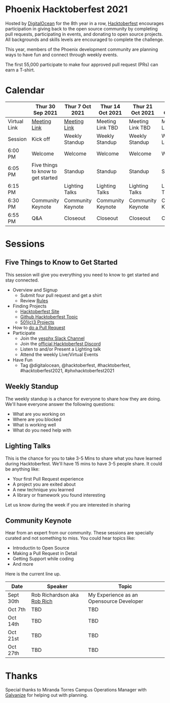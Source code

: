 # Phoenix Hacktoberfest 2021

Hosted by [DigitalOcean](https://www.digitalocean.com/) for the 8th year in a row, [Hacktoberfest](https://hacktoberfest.digitalocean.com/) encourages participation in giving back to the open source community by completing pull requests, participating in events, and donating to open source projects. All backgrounds and skills levels are encouraged to complete the challenge. 

This year, members of the Phoenix development community are planning ways to have fun and connect through weekly events.

The first 55,000 participate to make four approved pull request (PRs) can earn a T-shirt.

# Calendar

|   | Thur 30 Sep 2021 | Thur 7 Oct 2021     | Thur 14 Oct 2021 | Thur 21 Oct 2021 | Thur 28 Oct 2021    |
|--------|--------------|----------------|----------------|----------------|----------------|
| Virtual Link | [Meeting Link](https://www.meetup.com/Phoenix-Azure-User-Group/events/280998779) | [Meeting Link](https://www.meetup.com/Phoenix-Azure-User-Group/events/281085755) | Meeting Link TBD | Meeting Link TBD | Meeting Link TBD |
|  Session      | Kick off     | Weekly Standup | Weekly Standup | Weekly Standup | Weekly Location |
| 6:00 PM | Welcome      | Welcome        | Welcome        | Welcome        | Welcome        |
| 6:05 PM | Five things to know to get started | Standup | Standup | Standup | Standup |
| 6:15 PM |              | Lighting Talks | Lighting Talks | Lighting Talks | Lighting Talks | 
| 6:30 PM |  Community Keynote | Community Keynote | Community Keynote | Community Keynote | Community Keynote |
| 6:55 PM | Q&A | Closeout | Closeout | Closeout | Closeout |


# Sessions

## Five Things to Know to Get Started

This session will give you everything you need to know to get started and stay connected.

- Overview and Signup
    - Submit four pull request and get a shirt
    - Review [Rules](https://hacktoberfest.digitalocean.com/resources/participation)
- Finding Projects
    - [Hacktoberfest Site](https://hacktoberfest.digitalocean.com/resources/beginners)
	- [Github Hacktoberfest Topic]([https://github.com/topics/hacktoberfest)
    - [501(c)3 Projects]([https://github.com/briglx/501c3_projects)
- How to [do a Pull Request](http://do.co/hf_firstpr)
- Participate
    - Join the [yesphx Slack Channel](https://yesphx.slack.com/)
    - Join the [official Hacktoberfest Discord](https://discord.gg/hacktoberfest)
    - Listen to and/or Present a Lighting talk
    - Attend the weekly Live/Virtual Events
- Have Fun
    - Tag @digitalocean, @hacktoberfest, #hacktoberfest, #hacktoberfest2021,  #phxhacktoberfest2021

## Weekly Standup

The weekly standup is a chance for everyone to share how they are doing. We'll have everyone answer the following questions:

- What are you working on
- Where are you blocked
- What is working well
- What do you need help with

## Lighting Talks

This is the chance for you to take 3-5 Mins to share what you have learned during Hacktoberfest. 
We'll have 15 mins to have 3-5 people share. It could be anything like:

- Your first Pull Request experience
- A project you are exited about
- A new technique you learned 
- A library or framework you found interesting

Let us know during the week if you are interested in sharing

## Community Keynote

Hear from an expert from our community. These sessions are specially curated and not something to miss. You could hear topics like:

- Introductin to Open Source
- Making a Pull Request in Detail
- Getting Support while coding 
- And more

Here is the current line up.

| Date | Speaker | Topic |
|------|---------|-------|
| Sept 30th | Rob Richardson aka [Rob Rich](https://robrich.org/) | My Experience as an Opensource Developer |
| Oct 7th | TBD | TBD |
| Oct 14th | TBD | TBD |
| Oct 21st | TBD | TBD |
| Oct 27th | TBD | TBD |

# Thanks

Special thanks to Miranda Torres Campus Operations Manager with [Galvanize](https://www.galvanize.com/campuses/coworking-space-phoenix) for helping out with planning.
